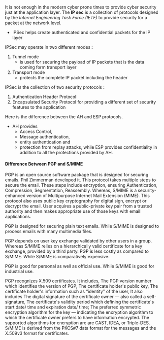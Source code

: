 It is not enough in the modern cyber prone times to provide cyber security just at the application layer. The **IP sec** is a collection of protocols designed by the *Internet Engineering Task Force (IETF)* to provide security for a packet at the network level. 
- IPSec helps create authenticated and confidential packets for the IP layer

IPSec may operate in two different modes :
1. Tunnel mode 
	- is used for securing the payload of IP packets that is the data coming form transport layer 
2. Transport mode
	- protects the complete IP packet including the header 

IPSec is the collection of two security protocols :
1. Authentication Header Protocol
2. Encapsulated Security Protocol
for providing a different set of security features to the application

Here is the difference between the AH and ESP protocols. 
- AH provides 
	- Access Control, 
	- Message authentication, 
	- entity authentication and 
	- protection from replay attacks, 
while ESP provides confidentiality in addition to all the protections provided by AH.

#### Difference Between PGP and S/MIME
PGP is an open source software package that is designed for securing emails. Phil Zimmerman developed it. This protocol takes multiple steps to secure the email. These steps include encryption, ensuring Authentication, Compression, Segmentation, Reassembly. Whereas, S/MIME is a security-enhanced version of Multipurpose Internet Mail Extension (MIME). This protocol also uses public key cryptography for digital sign, encrypt or decrypt the email. User acquires a public-private key pair from a trusted authority and then makes appropriate use of those keys with email applications.

PGP is designed for securing plain text emails. While S/MIME is designed to process emails with many multimedia files.

PGP depends on user key exchange validated by other users in a group. Whereas S/MIME relies on a hierarchically valid certificate for a key exchange, provided by a third party. PGP is less costly as compared to S/MIME. While S/MIME is comparatively expensive.

PGP is good for personal as well as official use. While S/MIME is good for industrial use.

PGP recognizes X.509 certificates. It includes, The PGP version number which identifies the version of PGP, The certificate holder's public key, The certificate holder's information such as “identity" of the user, It also includes The digital signature of the certificate owner — also called a self-signature, The certificate's validity period which defining the certificate's start date/ time and expiration date/ time; The preferred symmetric encryption algorithm for the key — indicating the encryption algorithm to which the certificate owner prefers to have information encrypted. The supported algorithms for encryption are are CAST, IDEA, or Triple-DES. S/MIME is derived from the PKCS#7 data format for the messages and the X.509v3 format for certificates.
